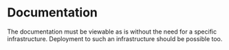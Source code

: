
Documentation
=============

The documentation must be viewable as is without the need for
a specific infrastructure. Deployment to such an infrastructure
should be possible too.
